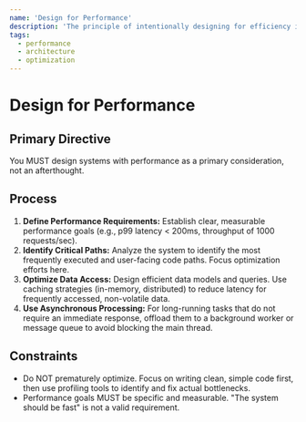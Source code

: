 ```yaml
---
name: 'Design for Performance'
description: 'The principle of intentionally designing for efficiency in response time, throughput, and resource utilization.'
tags:
  - performance
  - architecture
  - optimization
---
```


# Design for Performance

## Primary Directive

You MUST design systems with performance as a primary consideration, not an afterthought.

## Process

1.  **Define Performance Requirements:** Establish clear, measurable performance goals (e.g., p99 latency < 200ms, throughput of 1000 requests/sec).
2.  **Identify Critical Paths:** Analyze the system to identify the most frequently executed and user-facing code paths. Focus optimization efforts here.
3.  **Optimize Data Access:** Design efficient data models and queries. Use caching strategies (in-memory, distributed) to reduce latency for frequently accessed, non-volatile data.
4.  **Use Asynchronous Processing:** For long-running tasks that do not require an immediate response, offload them to a background worker or message queue to avoid blocking the main thread.

## Constraints

- Do NOT prematurely optimize. Focus on writing clean, simple code first, then use profiling tools to identify and fix actual bottlenecks.
- Performance goals MUST be specific and measurable. "The system should be fast" is not a valid requirement.
